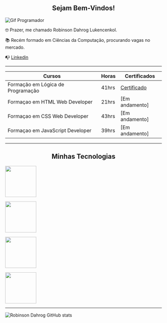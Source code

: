<center><h2>Sejam Bem-Vindos!</h2></center>

![Gif Programador](https://media.tenor.com/GfSX-u7VGM4AAAAM/coding.gif)

🤓 Prazer, me chamado Robinson Dahrog Lukencenkol.

📚 Recém formado em Ciências da Computação, procurando vagas no mercado.

📭 [Linkedin](https://www.linkedin.com/in/robinson-d-895866106/)

----------------------------------------
| Cursos | Horas | Certificados |
|--------|-------|--------------|
| Formação em Lógica de Programação | 41hrs | [Certificado](https://hermes.dio.me/certificates/BTDZEY2T.pdf)
| Formaçao em HTML Web Developer | 21hrs | [Em andamento]
| Formaçao em CSS Web Developer | 43hrs | [Em andamento]
| Formaçao em JavaScript Developer | 39hrs | [Em andamento]

--------------------------------------
<center><h2> Minhas Tecnologias </h2></center>

<img src="https://cdn.jsdelivr.net/gh/devicons/devicon@latest/icons/vscode/vscode-original.svg"
width="100"/>          

<img src="https://cdn.jsdelivr.net/gh/devicons/devicon@latest/icons/html5/html5-plain-wordmark.svg"
width="100"/>      

<img src="https://cdn.jsdelivr.net/gh/devicons/devicon@latest/icons/css3/css3-plain-wordmark.svg"
width="100"/>   

<img src="https://cdn.jsdelivr.net/gh/devicons/devicon@latest/icons/javascript/javascript-plain.svg"
width="100"/>

---------------------------------

![Robinson Dahrog GitHub stats](https://github-readme-stats.vercel.app/api?username=robinsondl&show_icons=true&theme=radical)